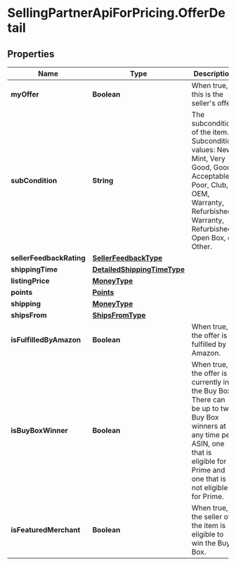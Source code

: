 # SellingPartnerApiForPricing.OfferDetail

## Properties
Name | Type | Description | Notes
------------ | ------------- | ------------- | -------------
**myOffer** | **Boolean** | When true, this is the seller&#x27;s offer. | [optional] 
**subCondition** | **String** | The subcondition of the item. Subcondition values: New, Mint, Very Good, Good, Acceptable, Poor, Club, OEM, Warranty, Refurbished Warranty, Refurbished, Open Box, or Other. | 
**sellerFeedbackRating** | [**SellerFeedbackType**](SellerFeedbackType.md) |  | [optional] 
**shippingTime** | [**DetailedShippingTimeType**](DetailedShippingTimeType.md) |  | 
**listingPrice** | [**MoneyType**](MoneyType.md) |  | 
**points** | [**Points**](Points.md) |  | [optional] 
**shipping** | [**MoneyType**](MoneyType.md) |  | 
**shipsFrom** | [**ShipsFromType**](ShipsFromType.md) |  | [optional] 
**isFulfilledByAmazon** | **Boolean** | When true, the offer is fulfilled by Amazon. | 
**isBuyBoxWinner** | **Boolean** | When true, the offer is currently in the Buy Box. There can be up to two Buy Box winners at any time per ASIN, one that is eligible for Prime and one that is not eligible for Prime. | [optional] 
**isFeaturedMerchant** | **Boolean** | When true, the seller of the item is eligible to win the Buy Box. | [optional] 
